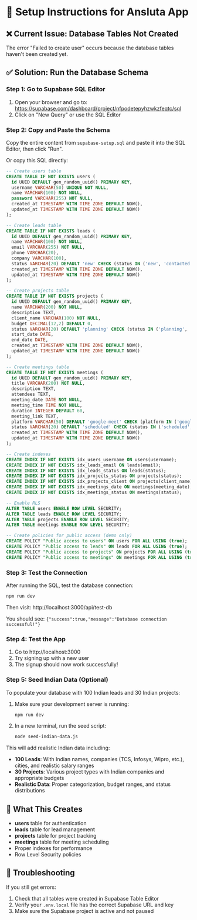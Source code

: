 # 🚀 Setup Instructions for Ansluta App

## ❌ Current Issue: Database Tables Not Created

The error "Failed to create user" occurs because the database tables haven't been created yet.

## ✅ Solution: Run the Database Schema

### Step 1: Go to Supabase SQL Editor
1. Open your browser and go to: https://supabase.com/dashboard/project/nfpodetepyhzwkzfeqtc/sql
2. Click on "New Query" or use the SQL Editor

### Step 2: Copy and Paste the Schema
Copy the entire content from `supabase-setup.sql` and paste it into the SQL Editor, then click "Run".

Or copy this SQL directly:

```sql
-- Create users table
CREATE TABLE IF NOT EXISTS users (
  id UUID DEFAULT gen_random_uuid() PRIMARY KEY,
  username VARCHAR(50) UNIQUE NOT NULL,
  name VARCHAR(100) NOT NULL,
  password VARCHAR(255) NOT NULL,
  created_at TIMESTAMP WITH TIME ZONE DEFAULT NOW(),
  updated_at TIMESTAMP WITH TIME ZONE DEFAULT NOW()
);

-- Create leads table
CREATE TABLE IF NOT EXISTS leads (
  id UUID DEFAULT gen_random_uuid() PRIMARY KEY,
  name VARCHAR(100) NOT NULL,
  email VARCHAR(255) NOT NULL,
  phone VARCHAR(20),
  company VARCHAR(100),
  status VARCHAR(20) DEFAULT 'new' CHECK (status IN ('new', 'contacted', 'qualified', 'closed')),
  created_at TIMESTAMP WITH TIME ZONE DEFAULT NOW(),
  updated_at TIMESTAMP WITH TIME ZONE DEFAULT NOW()
);

-- Create projects table
CREATE TABLE IF NOT EXISTS projects (
  id UUID DEFAULT gen_random_uuid() PRIMARY KEY,
  name VARCHAR(200) NOT NULL,
  description TEXT,
  client_name VARCHAR(100) NOT NULL,
  budget DECIMAL(12,2) DEFAULT 0,
  status VARCHAR(20) DEFAULT 'planning' CHECK (status IN ('planning', 'active', 'on-hold', 'completed')),
  start_date DATE,
  end_date DATE,
  created_at TIMESTAMP WITH TIME ZONE DEFAULT NOW(),
  updated_at TIMESTAMP WITH TIME ZONE DEFAULT NOW()
);

-- Create meetings table
CREATE TABLE IF NOT EXISTS meetings (
  id UUID DEFAULT gen_random_uuid() PRIMARY KEY,
  title VARCHAR(200) NOT NULL,
  description TEXT,
  attendees TEXT,
  meeting_date DATE NOT NULL,
  meeting_time TIME NOT NULL,
  duration INTEGER DEFAULT 60,
  meeting_link TEXT,
  platform VARCHAR(50) DEFAULT 'google-meet' CHECK (platform IN ('google-meet', 'zoom', 'teams', 'jitsi')),
  status VARCHAR(20) DEFAULT 'scheduled' CHECK (status IN ('scheduled', 'completed', 'cancelled')),
  created_at TIMESTAMP WITH TIME ZONE DEFAULT NOW(),
  updated_at TIMESTAMP WITH TIME ZONE DEFAULT NOW()
);

-- Create indexes
CREATE INDEX IF NOT EXISTS idx_users_username ON users(username);
CREATE INDEX IF NOT EXISTS idx_leads_email ON leads(email);
CREATE INDEX IF NOT EXISTS idx_leads_status ON leads(status);
CREATE INDEX IF NOT EXISTS idx_projects_status ON projects(status);
CREATE INDEX IF NOT EXISTS idx_projects_client ON projects(client_name);
CREATE INDEX IF NOT EXISTS idx_meetings_date ON meetings(meeting_date);
CREATE INDEX IF NOT EXISTS idx_meetings_status ON meetings(status);

-- Enable RLS
ALTER TABLE users ENABLE ROW LEVEL SECURITY;
ALTER TABLE leads ENABLE ROW LEVEL SECURITY;
ALTER TABLE projects ENABLE ROW LEVEL SECURITY;
ALTER TABLE meetings ENABLE ROW LEVEL SECURITY;

-- Create policies for public access (demo only)
CREATE POLICY "Public access to users" ON users FOR ALL USING (true);
CREATE POLICY "Public access to leads" ON leads FOR ALL USING (true);
CREATE POLICY "Public access to projects" ON projects FOR ALL USING (true);
CREATE POLICY "Public access to meetings" ON meetings FOR ALL USING (true);
```

### Step 3: Test the Connection
After running the SQL, test the database connection:

```bash
npm run dev
```

Then visit: http://localhost:3000/api/test-db

You should see: `{"success":true,"message":"Database connection successful!"}`

### Step 4: Test the App
1. Go to http://localhost:3000
2. Try signing up with a new user
3. The signup should now work successfully!

### Step 5: Seed Indian Data (Optional)
To populate your database with 100 Indian leads and 30 Indian projects:

1. Make sure your development server is running:
   ```bash
   npm run dev
   ```

2. In a new terminal, run the seed script:
   ```bash
   node seed-indian-data.js
   ```

This will add realistic Indian data including:
- **100 Leads**: With Indian names, companies (TCS, Infosys, Wipro, etc.), cities, and realistic salary ranges
- **30 Projects**: Various project types with Indian companies and appropriate budgets
- **Realistic Data**: Proper categorization, budget ranges, and status distributions

## 🎯 What This Creates
- **users** table for authentication
- **leads** table for lead management
- **projects** table for project tracking  
- **meetings** table for meeting scheduling
- Proper indexes for performance
- Row Level Security policies

## 🔧 Troubleshooting
If you still get errors:
1. Check that all tables were created in Supabase Table Editor
2. Verify your `.env.local` file has the correct Supabase URL and key
3. Make sure the Supabase project is active and not paused